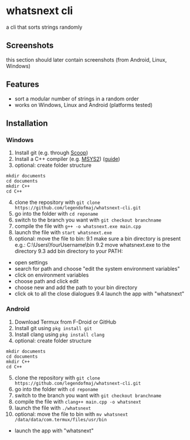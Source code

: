 # whatsnext cli

a cli that sorts strings randomly

## Screenshots
this section should later contain screenshots (from Android, Linux, Windows)

## Features
- sort a modular number of strings in a random order
- works on Windows, Linux and Android (platforms tested)

## Installation

### Windows
1. Install git (e.g. through [Scoop](https://scoop.sh/))
2. Install a C++ compiler (e.g. [MSYS2](https://www.msys2.org/)) ([guide](https://code.visualstudio.com/docs/cpp/config-mingw))
3. optional: create folder structure
```
mkdir documents
cd documents
mkdir C++
cd C++
```
4. clone the repository with `git clone https://github.com/legendofmaj/whatsnext-cli.git`
5. go into the folder with `cd reponame`
6. switch to the branch you want with `git checkout branchname`
7. compile the file with `g++ -o whatsnext.exe main.cpp`
8. launch the file with `start whatsnext.exe`
9. optional: move the file to bin:
9.1 make sure a bin directory is present e.g.: C:\Users\YourUsername\bin
9.2 move whatsnext.exe to the directory
9.3 add bin directory to your PATH:
- open settings
- search for path and choose "edit the system environment variables"
- click on environment variables
- choose path and click edit
- choose new and add the path to your bin directory
- click ok to all the close dialogues
9.4 launch the app with "whatsnext"

### Android
1. Download Termux from F-Droid or GitHub
2. Install git using `pkg install git`
3. Install clang using `pkg install clang`
4. optional: create folder structure
```
mkdir documents
cd documents
mkdir C++
cd C++
```
5. clone the repository with `git clone https://github.com/legendofmaj/whatsnext-cli.git`
6. go into the folder with `cd reponame`
7. switch to the branch you want with `git checkout branchname`
8. compile the file with `clang++ main.cpp -o whatsnext`
9. launch the file with `./whatsnext`
10. optional: move the file to bin with `mv whatsnext /data/data/com.termux/files/usr/bin`
- launch the app with "whatsnext"